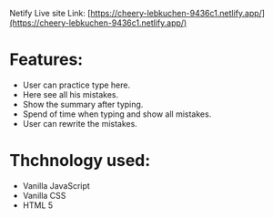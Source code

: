 Netify Live site Link: [https://cheery-lebkuchen-9436c1.netlify.app/](https://cheery-lebkuchen-9436c1.netlify.app/)


# Features:
* User can practice type here.
* Here see all his mistakes.
* Show the summary after typing.
* Spend of time when typing and show all mistakes.
* User can rewrite the mistakes.


# Thchnology used:
* Vanilla JavaScript
* Vanilla CSS
* HTML 5